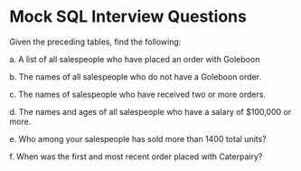 # Mock SQL Interview Questions
Given the preceding tables, find the following:

a. A list of all salespeople who have placed an order with Goleboon

b. The names of all salespeople who do not have a Goleboon order.

c. The names of salespeople who have received two or more orders.

d. The names and ages of all salespeople who have a salary of $100,000 or more.

e. Who among your salespeople has sold more than 1400 total units?

f. When was the first and most recent order placed with Caterpairy?


